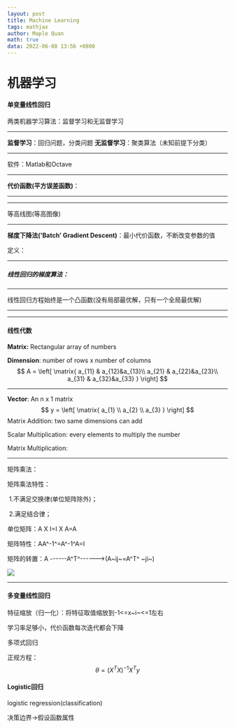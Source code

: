 ```yaml
---
layout: post
title: Machine Learning
tags: mathjax
author: Maple Quan
math: true
data: 2022-06-08 13:56 +0800
---
```


# 机器学习

#### 单变量线性回归

两类机器学习算法：监督学习和无监督学习

------

**监督学习**：回归问题，分类问题
**无监督学习**：聚类算法（未知前提下分类）

------

软件：Matlab和Octave

------

**代价函数(平方误差函数)**：



------

------

等高线图(等高图像)



------

**梯度下降法('Batch' Gradient Descent)**：最小代价函数，不断改变参数的值

定义：



------

##### 线性回归的梯度算法：

------

线性回归方程始终是一个凸函数(没有局部最优解，只有一个全局最优解) 

------

------

#### 线性代数

**Matrix:** Rectangular array of numbers

**Dimension**: number of  rows x number of columns
$$
A = \left[
\matrix{
  a_{11} & a_{12}&a_{13}\\
  a_{21} & a_{22}&a_{23}\\
  a_{31} & a_{32}&a_{33} 
}
\right]
$$

------

**Vector**: An n x 1 matrix
$$
y = \left[
\matrix{
  a_{1} \\
  a_{2} \\
  a_{3} 
}
\right]
$$
Matrix Addition: two same dimensions can add

Scalar Multiplication: every elements to multiply the number

Matrix Multiplication:

------

矩阵乘法：



矩阵乘法特性：

​		1.不满足交换律(单位矩阵除外)；

​		2.满足结合律；

单位矩阵：A X I=I X A=A

矩阵特性：AA^-1^=A^-1^A=I

矩阵的转置：A ------A^T^------>(A~ij~=A^T^ ~ji~)




![](https://tse1-mm.cn.bing.net/th/id/R-C.901f8ebdab22d065baefeae6c2701cc0?rik=Z3Hew18zFaF%2bLQ&riu=http%3a%2f%2fwww.pp3.cn%2fuploads%2f20120418lw%2f13.jpg&ehk=Es5ZGH90h%2foCghvlIwdKfUiqpO05gLSgOEBU2i0Mwok%3d&risl=&pid=ImgRaw&r=0)


------

#### 多变量线性回归

特征缩放（归一化）：将特征取值缩放到-1<=x~i~<=1左右

学习率足够小，代价函数每次迭代都会下降

多项式回归

正规方程：
$$
\theta=(X^{T}X)^{-1}X^{T}y
$$

#### Logistic回归

logistic regression(classification)

决策边界->假设函数属性
